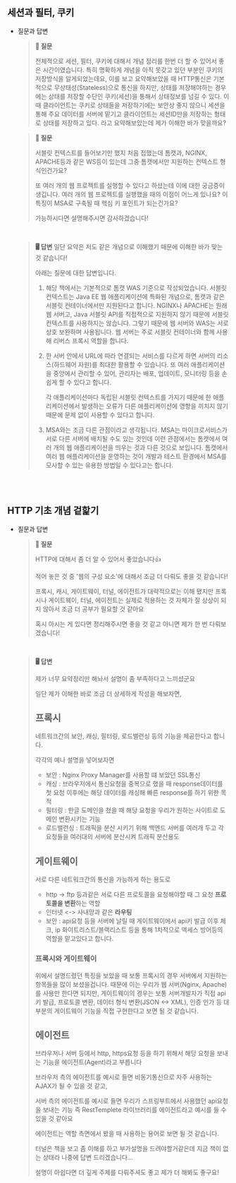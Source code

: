 ## 세션과 필터, 쿠키

- 질문과 답변
    
    > **🤔 질문**
    >
    >  전체적으로 세션, 필터, 쿠키에 대해서 개념 정리를 한번 더 할 수 있어서 좋은 시간이였습니다.
    >  특히 명확하게 개념을 아직 못갖고 있던 부분인 쿠키의 저장방식을 알게되었는데요, 이를 보고 요약해보았을 때 HTTP통신은 기본적으로 무상태성(Stateless)으로 통신을 하지만, 상태를 저장해야하는 경우에는 상태를 저장할 수단인 쿠키(세션)을 통해서 상태정보를 넘길 수 있다.
    >  이 때 클라이언트는 쿠키로 상태들을 저장하기에는 보안상 좋지 않으니 세션을 통해 주요 데이터를 서버에 맡기고 클라이언트는 세션ID만을 저장하는 형태로 상태를 저장하고 있다.
    > 라고 요약해보았는데 제가 이해한 바가 맞을까요?
    > 
    
    > **🤔 질문**
    >
    > 서블릿 컨텍스트를 들어보기만 했지 처음 접했는데 톰캣과, NGINX, APACHE등과 같은 WS등이 있는데 그중 톰캣에서만 지원하는 컨텍스트 형식인건가요?
    > 
    > 
    >   또 여러 개의 웹 프로젝트를 실행할 수 있다고 하셨는데 이에 대한 궁금증이 생깁니다.
    >   여러 개의 웹 프로젝트를 실행했을 때의 이점이 어느게 있나요? 이 특징이 MSA로 구축될 때 핵심 키 포인트가 되는건가요?
    > 
    >   가능하시다면 설명해주시면 감사하겠습니다!
    <br>
    
    > **🖥️ 답변**
    일단 요약은 저도 같은 개념으로 이해했기 때문에 이해한 바가 맞는 것 같습니다!
    > 
    > 
    > 아래는 질문에 대한 답변입니다.
    > 
    > 1. 해당 책에서는 기본적으로 톰캣 WAS 기준으로 작성되었습니다. 서블릿 컨텍스트는 Java EE 웹 애플리케이션에 특화된 개념으로, 톰캣과 같은 서블릿 컨테이너에서만 지원된다고 합니다. NGINX나 APACHE는 원래 웹 서버고, Java 서블릿 API를 직접적으로 지원하지 않기 때문에 서블릿 컨텍스트를 사용하지는 않습니다. 그렇기 때문에 웹 서버와 WAS는 서로 상호 보완하며 사용됩니다. 웹 서버는 주로 서블릿 컨테이너와 함께 사용해 리버스 프록시 역할을 합니다.
    > 2. 한 서버 안에서 URL에 따라 연결되는 서비스를 다르게 하면 서버의 리소스(하드웨어 자원)를 최대한 활용할 수 있습니다. 또 여러 애플리케이션을 중앙에서 관리할 수 있어, 관리자는 배포, 업데이트, 모니터링 등을 손쉽게 할 수 있다고 합니다.
    >     
    >     각 애플리케이션마다 독립된 서블릿 컨텍스트를 가지기 때문에 한 애플리케이션에서 발생하는 오류가 다른 애플리케이션에 영향을 끼치지 않기 때문에 문제 없이 사용할 수 있다고 합니다.
    >     
    > 3. MSA와는 조금 다른 관점이라고 생각됩니다. MSA는 마이크로서비스가 서로 다른 서버에 배치될 수도 있는 것인데 이런 관점에서는 톰캣에서 여러 개의 웹 애플리케이션을 띄우는 것과 다른 것으로 보입니다. 톰캣에서 여러 웹 애플리케이션을 운영하는 것이 개발과 테스트 환경에서 MSA를 모사할 수 있는 유용한 방법일 수 있다고는 합니다.

<br>
<br>

## HTTP 기초 개념 겉핥기

- 질문과 답변
    
    > **🤔 질문**
    >
    > HTTP에 대해서 좀 더 알 수 있어서 좋았습니다👍
    > 
    > 
    >   적어 놓은 것 중 '웹의 구성 요소'에 대해서 조금 더 다뤄도 좋을 것 같습니다!
    > 
    >   프록시, 캐시, 게이트웨이, 터널, 에이전트가 대략적으로는 이해 됐지만 프록시나 게이트웨이, 터널, 에이전트는 실제로 적용하는 것 자체가 잘 상상이 되지 않아서 조금 더 공부가 필요할 것 같아요
    > 
    >   혹시 아시는 게 있다면 정리해주시면 좋을 것 같고 아니면 제가 한 번 다뤄보겠습니다!
    <br>
    
    > **🖥️ 답변**
    >
    > 제가 너무 요약정리만 해놔서 설명이 좀 부족하다고 느끼셨군요
    > 
    > 
    >   일단 제가 이해한 바로 조금 더 상세하게 작성을 해보자면,
    > 
    > ## 프록시
    > 
    > 네트워크간의 보안, 캐싱, 필터링, 로드밸런싱 등의 기능을 제공한다고 합니다.
    > 
    > 각각의 예나 설명을 넣어보자면
    > 
    > - 보안 : Nginx Proxy Manager를 사용할 떄 보았던 SSL통신
    > - 캐싱 : 브라우저에서 통신요청을 중복으로 했을 때 response데이터를 첫 요청 이후에는 해당 데이터를 캐싱해 빠른 response를 하기 위한 목적
    > - 필터링 : 한글 도메인을 쳤을 때 해당 요청을 우리가 원하는 사이트로 도메인 변환시키는 기능
    > - 로드밸런싱 : 트래픽을 분산 시키기 위해 백엔드 서버를 여러개 두고 각 요청들을 여러대의 서버에 분산시켜 트래픽 분산용도
    > 
    > ## 게이트웨이
    > 
    > 서로 다른 네트워크간의 통신을 가능하게 하는 용도로
    > 
    > - http -> ftp 등과같은 서로 다른 프로토콜을 요청해야할 때 그 요청 **프로토콜을 변환**하는 역할
    > - 인터넷 <-> 사내망과 같은 **라우팅**
    > - 보안 : api요청 등을 서버에 날릴 때 게이트웨이에서 api키 발급 이후 체크, ip 화이트리스트/블랙리스트 등을 통해 1차적으로 액세스 방어등의 역할을 맡고있다고 합니다.
    > 
    > ### 프록시와 게이트웨이
    > 
    > 위에서 설명드렸던 특징을 보았을 때 보통 프록시의 경우 서버에서 지원하는 항목들을 많이 보셨을겁니다. 때문에 이는 우리가 웹 서버(Nginx, Apache)를 사용만 한다면 되지만, 게이트웨이의 경우는 보통 서버개발자가 직접 api키 발급, 프로토콜 변환, 데이터 형식 변환(JSON <-> XML), 인증 인가 등 대부분의 게이트웨이 기능을 직접 구현한다고 보면 될 것 같습니다.
    > 
    > ## 에이전트
    > 
    > 브라우저나 서버 등에서 http, https요청 등을 하기 위해서 해당 요청을 보내는 기능을 에이전트(Agent)라고 부릅니다
    > 
    > 브라우저 측의 에이전트를 예시로 들면 비동기통신으로 자주 사용하는 AJAX가 될 수 있을 것 같고,
    > 
    > 서버 측의 에이전트를 예시로 들면 우리가 스프링부트에서 사용했던 api요청을 보내는 기능 즉 RestTemplete 라이브러리를 에이전트라고 예시를 들 수 있을 것 같아요
    > 
    > 에이전트는 역할 측면에서 봤을 때 사용하는 용어로 보면 될 것 같습니다.
    > 
    > 터널은 책을 보고 좀 이해를 하고 부가설명을 드려야할거같은데 지금 책이 없는 상태라 나중에 답변 드리겠습니다...
    > 
    > 설명이 아쉽다면 더 깊게 주제를 다뤄주셔도 좋고 제가 더 해봐도 좋구요!
    >
